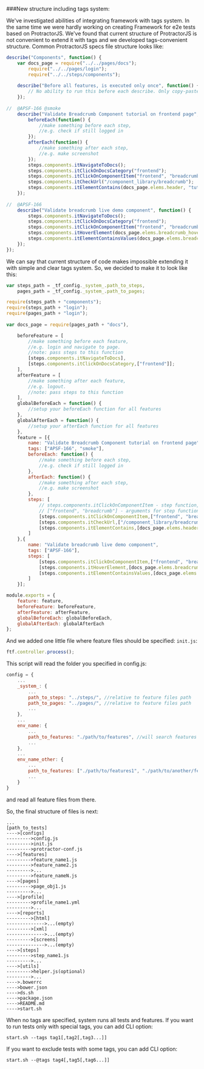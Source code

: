 ###New structure including tags system:

We've investigated abilities of integrating framework with tags system. In the same time we were hardly working on creating Framework for e2e tests based on ProtractorJS.
We've found that current structure of ProtractorJS is not convenient to extend it with tags and we developed tags-convenient structure.
Common ProtractorJS specs file structure looks like:

```js
describe("Components", function() {
    var docs_page = require("../../pages/docs");
        require("../../pages/login");
        require("../../steps/components");
    
    describe("Before all features, is executed only once", function() {
        // No ability to run this before each describe. Only copy-paste.
    });
    
//  @APSF-166 @smoke
    describe("Validate Breadcrumb Component tutorial on frontend page", function() {
        beforeEach(function() {
            //make something before each step,
            //e.g. check if still logged in
        });
        afterEach(function() {
            //make something after each step,
            //e.g. make screenshot
        });
        steps.components.itNavigateToDocs();
        steps.components.itClickOnDocsCategory("frontend");
        steps.components.itClickOnComponentItem("frontend", "breadcrumb");
        steps.components.itCheckUrl("/component_library/breadcrumb");
        steps.components.itElementContains(docs_page.elems.header, "tutorial header", docs_page.categories.frontend.components.breadcrumb.value);
    });
    
//  @APSF-166
    describe("Validate breadcrumb live demo component", function() {
        steps.components.itNavigateToDocs();
        steps.components.itClickOnDocsCategory("frontend");
        steps.components.itClickOnComponentItem("frontend", "breadcrumb");
        steps.components.itHoverElement(docs_page.elems.breadcrumb_hover_with_dropdown, "breadcrumb_hover_with_dropdown");
        steps.components.itElementContainsValues(docs_page.elems.breadcrumb_hover_dropdown, "breadcrumb_hover_dropdown", ["SUB LINK 1", "SUB LINK 2", "SUB LINK 3"]);
    });
});
```

We can say that current structure of code makes impossible extending it with simple and clear tags system. So, we decided to make it to look like this:

```js
var steps_path = _tf_config._system_.path_to_steps,
    pages_path = _tf_config._system_.path_to_pages;

require(steps_path + "components");
require(steps_path + "login");
require(pages_path + "login");
    
var docs_page = require(pages_path + "docs"),

    beforeFeature = [
        //make something before each feature,
        //e.g. login and navigate to page.
        //note: pass steps to this function
        [steps.components.itNavigateToDocs],
        [steps.components.itClickOnDocsCategory,["frontend"]];
    ],
    afterFeature = [
        //make something after each feature,
        //e.g. logout.
        //note: pass steps to this function
    ],
    globalBeforeEach = function() {
        //setup your beforeEach function for all features
    },
    globalAfterEach = function() {
        //setup your afterEach function for all features
    },
    feature = [{
        name: "Validate Breadcrumb Component tutorial on frontend page",
        tags: ["APSF-166", "smoke"],
        beforeEach: function() {
            //make something before each step,
            //e.g. check if still logged in
        },
        afterEach: function() {
            //make something after each step,
            //e.g. make screenshot
        },
        steps: [
            // steps.components.itClickOnComponentItem - step function,
            // ["frontend", "breadcrumb"] - arguments for step function
            [steps.components.itClickOnComponentItem,["frontend", "breadcrumb"]],
            [steps.components.itCheckUrl,["/component_library/breadcrumb"]],
            [steps.components.itElementContains,[docs_page.elems.header, "tutorial header", docs_page.categories.frontend.components.breadcrumb.value]]
        ]
    },{
        name: "Validate breadcrumb live demo component",
        tags: ["APSF-166"],
        steps: [
            [steps.components.itClickOnComponentItem,["frontend", "breadcrumb"]],
            [steps.components.itHoverElement,[docs_page.elems.breadcrumb_hover_with_dropdown, "breadcrumb_hover_with_dropdown"]],
            [steps.components.itElementContainsValues,[docs_page.elems.breadcrumb_hover_dropdown, "breadcrumb_hover_dropdown", ["SUB LINK 1", "SUB LINK 2", "SUB LINK 3"]]]
        ]
    }];

module.exports = {
    feature: feature,
    beforeFeature: beforeFeature,
    afterFeature: afterFeature,
    globalBeforeEach: globalBeforeEach,
    globalAfterEach: globalAfterEach
};
```

And we added one little file where feature files should be specified: `init.js`:

```js
ftf.controller.process();
```

This script will read the folder you specified in config.js:

```js
config = {
    ...
    _system_: {
        ...
        path_to_steps: "../steps/", //relative to feature files path
        path_to_pages: "../pages/", //relative to feature files path
        ...
    },
    ...
    env_name: {
        ...
        path_to_features: "./path/to/features", //will search features in folder path/to/features
        ...
    },
    ...
    env_name_other: {
        ...
        path_to_features: ["./path/to/features1", "./path/to/another/features"]
        ...
    }
}
```

and read all feature files from there.

So, the final structure of files is next:

```
...
[path_to_tests]
---->[configs]
--------->config.js
--------->init.js
--------->protractor-conf.js
---->[features]
--------->feature_name1.js
--------->feature_name2.js
--------->...
--------->feature_nameN.js
---->[pages]
--------->page_obj1.js
--------->...
---->[profile]
--------->profile_name1.yml
--------->...
---->[reports]
--------->[html]
-------------->...(empty)
--------->[xml]
-------------->...(empty)
--------->[screens]
-------------->...(empty)
---->[steps]
--------->step_name1.js
--------->...
---->[utils]
--------->helper.js(optional)
--------->...
---->.bowerrc
---->bower.json
---->ds.sh
---->package.json
---->README.md
---->start.sh
```
When no tags are specified, system runs all tests and features.
If you want to run tests only with special tags, you can add CLI option:

```Shell
start.sh --tags tag1[,tag2[,tag3...]]
```

If you want to exclude tests with some tags, you can add CLI option:

```Shell
start.sh --@tags tag4[,tag5[,tag6...]]
```
